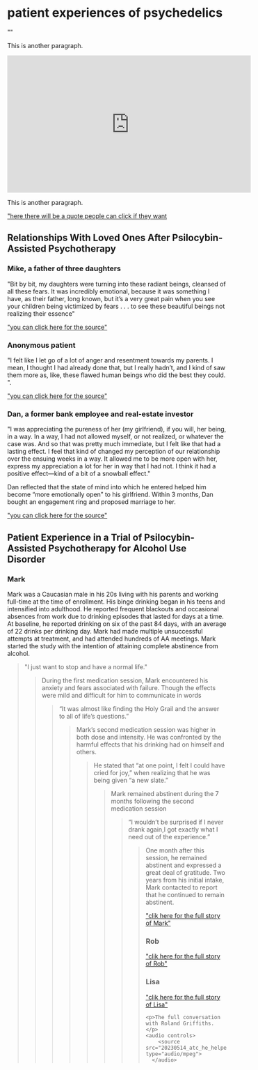 <html> 
  <head>
    <title>patient experiences on psychedelics</title> 
  </head>
  <body> 
    <h1>patient experiences of psychedelics</h1> 
    <p>""</p>
    <p>This is another paragraph.</p>
    <iframe width="560" height="315" 
    src="https://www.youtube.com/embed/UGN2l-XY_EE?si=PvjXSn17Es676Z1q&amp;start=3847" 
    title="YouTube video player" frameborder="0" allow="accelerometer; 
    autoplay; clipboard-write; encrypted-media; gyroscope; picture-in-picture; 
    web-share" allowfullscreen></iframe>
    <p>This is another paragraph.</p>
    <a href="https://www.youtube.com/watch?v=UGN2l-XY_EE&ab_channel=RealStories">"here there will be a quote people can click if they want</a>
    <h2> Relationships With Loved Ones After Psilocybin-Assisted Psychotherapy</h2>
    <h3>Mike, a father of three daughters</h3>
    <p>"Bit by bit, my daughters were turning into these radiant beings, cleansed of all these fears. It was incredibly emotional, because it was something I have, as their father, long known, but it’s a very great pain when you see your children being victimized by fears . . . to see these beautiful beings not realizing their essence"</p>
    <a href="https://journals.sagepub.com/doi/10.1177/0022167817706884#bibr5-0022167817706884">"you can click here for the source"</a>
    <h3> Anonymous patient</h3>
    <p>"I felt like I let go of a lot of anger and resentment towards my parents. I mean, I thought I had already done that, but I really hadn’t, and I kind of saw them more as, like, these flawed human beings who did the best they could.
".</p>
    <a href="https://journals.sagepub.com/doi/10.1177/0022167817706884#bibr5-0022167817706884">"you can click here for the source"</a>
    <h3> Dan, a former bank employee and real-estate investor</h3>
    <p>"I was appreciating the pureness of her (my girlfriend), if you will, her being, in a way. In a way, I had not allowed myself, or not realized, or whatever the case was. And so that was pretty much immediate, but I felt like that had a lasting effect. I feel that kind of changed my perception of our relationship over the ensuing weeks in a way. It allowed me to be more open with her, express my appreciation a lot for her in way that I had not. I think it had a positive effect—kind of a bit of a snowball effect."</p>
    <p>Dan reflected that the state of mind into which he entered helped him become “more emotionally open” to his girlfriend. Within 3 months, Dan bought an engagement ring and proposed marriage to her.</p>
    <a href="https://journals.sagepub.com/doi/10.1177/0022167817706884#bibr5-0022167817706884">"you can click here for the source"</a>
    <h2>Patient Experience in a Trial of Psilocybin-Assisted Psychotherapy for Alcohol Use Disorder</h2>
    <h3>Mark</h3>
    <p>Mark was a Caucasian male in his 20s living with his parents and working full-time at the time of enrollment. His binge drinking began in his teens and intensified into adulthood. He reported frequent blackouts and occasional absences from work due to drinking episodes that lasted for days at a time. At baseline, he reported drinking on six of the past 84 days, with an average of 22 drinks per drinking day. Mark had made multiple unsuccessful attempts at treatment, and had attended hundreds of AA meetings. Mark started the study with the intention of attaining complete abstinence from alcohol.</p>
    <blockquote>"I just want to stop and have a normal life."<blockquote>	
    <p>During the first medication session, Mark encountered his anxiety and fears associated with failure. Though the effects were mild and difficult for him to communicate in words</p>
    <blockquote>“It was almost like finding the Holy Grail and the answer to all of life’s questions.”<blockquote>	
    <p>Mark’s second medication session was higher in both dose and intensity. He was confronted by the harmful effects that his drinking had on himself and others.</p>
    <blockquote>He stated that “at one point, I felt I could have cried for joy,” when realizing that he was being given “a new slate.”<blockquote>	
    <p>Mark remained abstinent during the 7 months following the second medication session</p>
    <blockquote>“I wouldn’t be surprised if I never drank again,I got exactly what I need out of the experience.”<blockquote>	
    <p>One month after this session, he remained abstinent and expressed a great deal of gratitude. Two years from his initial intake, Mark contacted to report that he continued to remain abstinent.</p>
    <a href="https://www.ncbi.nlm.nih.gov/pmc/articles/PMC5826237/">"clik here for the full story of Mark"</a>
    <h3>Rob</h3>
    <a href="https://www.ncbi.nlm.nih.gov/pmc/articles/PMC5826237/">"clik here for the full story of Rob"</a>
    <h3>Lisa</h3>
    <p></p>
    <a href="https://www.ncbi.nlm.nih.gov/pmc/articles/PMC5826237/">"clik here for the full story of Lisa"</a>
    
    <p>The full conversation with Roland Griffiths.</p>
    <audio controls>
        <source src="20230514_atc_he_helped_cancer_patients_find_peace_through_psychedelics_then_came_his_diagnosis.mp3" type="audio/mpeg">
      </audio>
</body>
</html>

